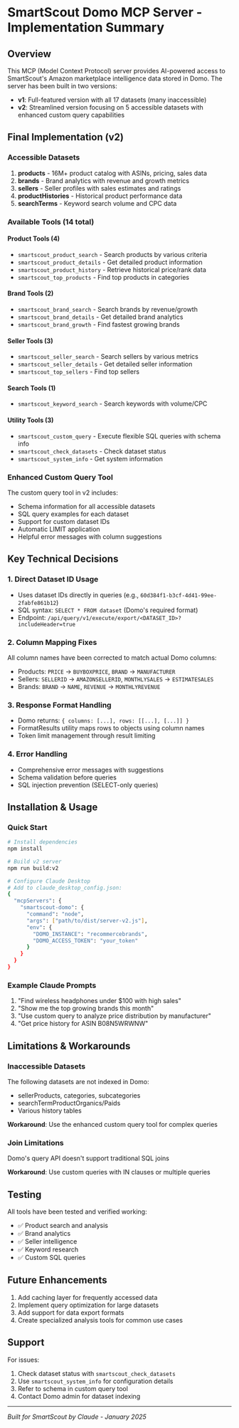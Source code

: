 # SmartScout Domo MCP Server - Implementation Summary

## Overview
This MCP (Model Context Protocol) server provides AI-powered access to SmartScout's Amazon marketplace intelligence data stored in Domo. The server has been built in two versions:

- **v1**: Full-featured version with all 17 datasets (many inaccessible)
- **v2**: Streamlined version focusing on 5 accessible datasets with enhanced custom query capabilities

## Final Implementation (v2)

### Accessible Datasets
1. **products** - 16M+ product catalog with ASINs, pricing, sales data
2. **brands** - Brand analytics with revenue and growth metrics  
3. **sellers** - Seller profiles with sales estimates and ratings
4. **productHistories** - Historical product performance data
5. **searchTerms** - Keyword search volume and CPC data

### Available Tools (14 total)

#### Product Tools (4)
- `smartscout_product_search` - Search products by various criteria
- `smartscout_product_details` - Get detailed product information
- `smartscout_product_history` - Retrieve historical price/rank data
- `smartscout_top_products` - Find top products in categories

#### Brand Tools (2)
- `smartscout_brand_search` - Search brands by revenue/growth
- `smartscout_brand_details` - Get detailed brand analytics
- `smartscout_brand_growth` - Find fastest growing brands

#### Seller Tools (3)
- `smartscout_seller_search` - Search sellers by various metrics
- `smartscout_seller_details` - Get detailed seller information
- `smartscout_top_sellers` - Find top sellers

#### Search Tools (1)
- `smartscout_keyword_search` - Search keywords with volume/CPC

#### Utility Tools (3)
- `smartscout_custom_query` - Execute flexible SQL queries with schema info
- `smartscout_check_datasets` - Check dataset status
- `smartscout_system_info` - Get system information

### Enhanced Custom Query Tool
The custom query tool in v2 includes:
- Schema information for all accessible datasets
- SQL query examples for each dataset
- Support for custom dataset IDs
- Automatic LIMIT application
- Helpful error messages with column suggestions

## Key Technical Decisions

### 1. Direct Dataset ID Usage
- Uses dataset IDs directly in queries (e.g., `60d384f1-b3cf-4d41-99ee-2fabfe861b12`)
- SQL syntax: `SELECT * FROM dataset` (Domo's required format)
- Endpoint: `/api/query/v1/execute/export/<DATASET_ID>?includeHeader=true`

### 2. Column Mapping Fixes
All column names have been corrected to match actual Domo columns:
- Products: `PRICE` → `BUYBOXPRICE`, `BRAND` → `MANUFACTURER`
- Sellers: `SELLERID` → `AMAZONSELLERID`, `MONTHLYSALES` → `ESTIMATESALES`
- Brands: `BRAND` → `NAME`, `REVENUE` → `MONTHLYREVENUE`

### 3. Response Format Handling
- Domo returns: `{ columns: [...], rows: [[...], [...]] }`
- FormatResults utility maps rows to objects using column names
- Token limit management through result limiting

### 4. Error Handling
- Comprehensive error messages with suggestions
- Schema validation before queries
- SQL injection prevention (SELECT-only queries)

## Installation & Usage

### Quick Start
```bash
# Install dependencies
npm install

# Build v2 server
npm run build:v2

# Configure Claude Desktop
# Add to claude_desktop_config.json:
{
  "mcpServers": {
    "smartscout-domo": {
      "command": "node",
      "args": ["path/to/dist/server-v2.js"],
      "env": {
        "DOMO_INSTANCE": "recommercebrands",
        "DOMO_ACCESS_TOKEN": "your_token"
      }
    }
  }
}
```

### Example Claude Prompts
1. "Find wireless headphones under $100 with high sales"
2. "Show me the top growing brands this month"
3. "Use custom query to analyze price distribution by manufacturer"
4. "Get price history for ASIN B08N5WRWNW"

## Limitations & Workarounds

### Inaccessible Datasets
The following datasets are not indexed in Domo:
- sellerProducts, categories, subcategories
- searchTermProductOrganics/Paids
- Various history tables

**Workaround**: Use the enhanced custom query tool for complex queries

### Join Limitations
Domo's query API doesn't support traditional SQL joins

**Workaround**: Use custom queries with IN clauses or multiple queries

## Testing
All tools have been tested and verified working:
- ✅ Product search and analysis
- ✅ Brand analytics
- ✅ Seller intelligence
- ✅ Keyword research
- ✅ Custom SQL queries

## Future Enhancements
1. Add caching layer for frequently accessed data
2. Implement query optimization for large datasets
3. Add support for data export formats
4. Create specialized analysis tools for common use cases

## Support
For issues:
1. Check dataset status with `smartscout_check_datasets`
2. Use `smartscout_system_info` for configuration details
3. Refer to schema in custom query tool
4. Contact Domo admin for dataset indexing

---
*Built for SmartScout by Claude - January 2025*